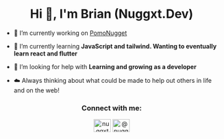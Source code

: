 <h1 align="center">Hi 👋, I'm Brian (Nuggxt.Dev)</h1>

- 🔭 I’m currently working on [PomoNugget](https://github.com/Nuggxt/PomoNugget)

- 🌱 I’m currently learning **JavaScript and tailwind. Wanting to eventually learn react and flutter**

- 🤝 I’m looking for help with **Learning and growing as a developer**

- ☁️ Always thinking about what could be made to help out others in life and on the web!

<h3 align="center">Connect with me:</h3>
<p align="center">
<a href="https://twitter.com/nuggxtdev" target="blank"><img align="center" src="https://raw.githubusercontent.com/rahuldkjain/github-profile-readme-generator/master/src/images/icons/Social/twitter.svg" alt="nuggxtdev" height="30" width="40" /></a>
<a href="https://hashnode.com/@nuggxtdev" target="blank"><img align="center" src="https://raw.githubusercontent.com/rahuldkjain/github-profile-readme-generator/master/src/images/icons/Social/hashnode.svg" alt="@nuggxtdev" height="30" width="40" /></a>
</p>

